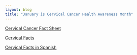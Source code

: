 ```yaml
---
layout: blog
title: "January is Cervical Cancer Health Awareness Month"
---
```


[Cervical Cancer Fact Sheet](https://storage.googleapis.com/static.rutherford-nj.com/health/Bergen%20County%20Health/Cervical%20Cancer/cervical-cancer-fact-sheet.pdf)

[Cervical Facts](https://storage.googleapis.com/static.rutherford-nj.com/health/Bergen%20County%20Health/Cervical%20Cancer/cervical_facts.pdf)

[Cervical Facts in Spanish](https://storage.googleapis.com/static.rutherford-nj.com/health/Bergen%20County%20Health/Cervical%20Cancer/cervical_facts_sp.pdf)

